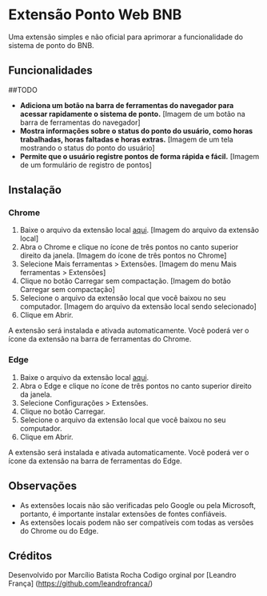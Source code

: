 # Extensão Ponto Web BNB

Uma extensão simples e não oficial para aprimorar a funcionalidade do sistema de ponto do BNB.

## Funcionalidades
##TODO
* **Adiciona um botão na barra de ferramentas do navegador para acessar rapidamente o sistema de ponto.**
[Imagem de um botão na barra de ferramentas do navegador]
* **Mostra informações sobre o status do ponto do usuário, como horas trabalhadas, horas faltadas e horas extras.**
[Imagem de um tela mostrando o status do ponto do usuário]
* **Permite que o usuário registre pontos de forma rápida e fácil.**
[Imagem de um formulário de registro de pontos]

## Instalação

### Chrome

1. Baixe o arquivo da extensão local [aqui](https://github.com/marciliobr/extensao-ponto-web-bnb/archive/refs/heads/main.zip).
[Imagem do arquivo da extensão local]
2. Abra o Chrome e clique no ícone de três pontos no canto superior direito da janela.
[Imagem do ícone de três pontos no Chrome]
3. Selecione Mais ferramentas > Extensões.
[Imagem do menu Mais ferramentas > Extensões]
4. Clique no botão Carregar sem compactação.
[Imagem do botão Carregar sem compactação]
5. Selecione o arquivo da extensão local que você baixou no seu computador.
[Imagem do arquivo da extensão local sendo selecionado]
6. Clique em Abrir.

A extensão será instalada e ativada automaticamente. Você poderá ver o ícone da extensão na barra de ferramentas do Chrome.

### Edge

1. Baixe o arquivo da extensão local [aqui](https://github.com/marciliobr/extensao-ponto-web-bnb/archive/refs/heads/main.zip).
2. Abra o Edge e clique no ícone de três pontos no canto superior direito da janela.
3. Selecione Configurações > Extensões.
4. Clique no botão Carregar.
5. Selecione o arquivo da extensão local que você baixou no seu computador.
6. Clique em Abrir.

A extensão será instalada e ativada automaticamente. Você poderá ver o ícone da extensão na barra de ferramentas do Edge.

## Observações

* As extensões locais não são verificadas pelo Google ou pela Microsoft, portanto, é importante instalar extensões de fontes confiáveis.
* As extensões locais podem não ser compatíveis com todas as versões do Chrome ou do Edge.

## Créditos

Desenvolvido por Marcílio Batista Rocha
Codigo orginal por [Leandro França] (https://github.com/leandrofranca/)